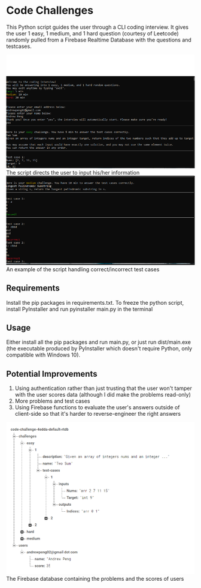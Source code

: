 # Code Challenges
This Python script guides the user through a CLI coding interview. It gives the user 1 easy, 1 medium, and 1 hard question (courtesy of Leetcode) randomly pulled from a Firebase Realtime Database with the questions and testcases. 

![](https://github.com/andrewpeng02/code-challenge/blob/main/README%20images/Screenshot%20app%201.png)
The script directs the user to input his/her information
![](https://github.com/andrewpeng02/code-challenge/blob/main/README%20images/Screenshot%20app%202.png)
An example of the script handling correct/incorrect test cases
## Requirements
Install the pip packages in requirements.txt. To freeze the python script, install PyInstaller and run pyinstaller main.py in the terminal

## Usage
Either install all the pip packages and run main.py, or just run dist/main.exe (the executable produced by PyInstaller which doesn't require Python, only compatible with Windows 10). 

## Potential Improvements
1. Using authentication rather than just trusting that the user won't tamper with the user scores data (although I did make the problems read-only)
2. More problems and test cases
3. Using Firebase functions to evaluate the user's answers outside of client-side so that it's harder to reverse-engineer the right answers

![The Firebase database containing the problems and the scores of users](https://github.com/andrewpeng02/code-challenge/blob/main/README%20images/Firebase.png)
The Firebase database containing the problems and the scores of users
